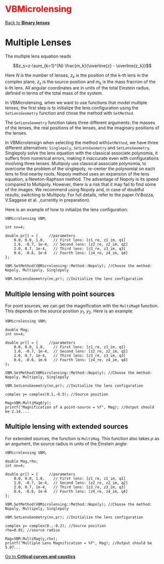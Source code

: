 # <span style="color:red">VBMicrolensing</span>

[Back to **Binary lenses**](SingleLenses.md)


# Multiple Lenses

The multiple lens equation reads

$$z_s=z-\sum_{k=1}^{N} \frac{m_k}{\overline{z} - \overline{z_k}}$$

Here $N$ is the number of lenses, $z_k$ is the position of the k-th lens in the complex plane, $z_s$ is the source position and $m_k$ is the mass fracrion of the k-th lens. All angular coordinates are in units of the total Einstein radius, defined in terms of the total mass of the system.

In VBMicrolensing, when we want to use functions that model multiple lenses, the first step is to initialize the lens configuration using the `SetLensGeometry` function and chose the method with `SetMethod`.

The `SetLensGeometry` function takes three different arguments: the masses of the lenses, the real positions of the lenses, and the imaginary positions of the lenses. 

In VBMicrolensign when selecting the method with`SetMethod`, we have three different alternatives: `Singlepoly`, `SetLensGeometry` and `SetLensGeometry`.
Singlepoly solve the lens equation with the classical associate polynomia, it suffers from numerical errors, making it inaccurate even with configurations involving three lenses.
Multipoly use classical associate polynomia, to overcome the problem of the singlepoly, re-center the polynomial on each lens to find nearby roots.
Nopoly method uses an expansion of the lens equation, a Newton-Raphson method. The advantage of Nopoly is its speed compared to Multipoly. However, there is a risk that it may fail to find some of the images.
We recommend using Nopoly and, in case of doubtful results, switching to Multipoly.
For full details, refer to the paper (V.Bozza, V.Saggese et al. ,currently in preparation).

Here is an example of how to initialize the lens configuration:

```
VBMicrolensing VBM;

int nn=4;

double pr[] = {     //parameters
    0.0, 0.0, 1.0,    // First lens: [z1_re, z1_im, q1]
    1.0, -0.7, 1e-4,  // Second lens: [z2_re, z2_im, q2]
    2.0, 0.7, 1e-4,   // Third lens: [z3_re, z3_im, q3]
    0.6, -0.6, 1e-6   // Fourth lens: [z4_re, z4_im, q4]
};

VBM.SetMethod(VBMicrolensing::Method::Nopoly); //Choose the method: Nopoly, Multipoly, Singlepoly

VBM.SetLensGeometry(nn,pr); //Initialize the lens configuration

```

## Multiple lensing with point sources

For point sources, we can get the magnification with the `MultiMag0` function. This depends on  the source position $y_1$, $y_2$. Here is an example:

```
VBMicrolensing VBM;

double Mag;
int nn=4;

double pr[] = {     //parameters
    0.0, 0.0, 1.0,    // First lens: [z1_re, z1_im, q1]
    1.0, -0.7, 1e-4,  // Second lens: [z2_re, z2_im, q2]
    2.0, 0.7, 1e-4,   // Third lens: [z3_re, z3_im, q3]
    0.6, -0.6, 1e-6   // Fourth lens: [z4_re, z4_im, q4]
};

VBM.SetMethod(VBMicrolensing::Method::Nopoly); //Choose the method: Nopoly, Multipoly, Singlepoly

VBM.SetLensGeometry(nn,pr); //Initialize the lens configuration

complex y= complex(0.1,-0.5); //Source position 

Mag=VBM.MultiMag0(y);  
printf("Magnification of a point-source = %f", Mag); //Output should be 2.14....
```

## Multiple lensing with extended sources

For extended sources, the function is `MultiMag`. This function also takes $\rho$ as an argument, the source radius in units of the Einstein angle:

```
VBMicrolensing VBM;

double Mag,rho;
int nn=4;

double pr[] = {     //parameters
    0.0, 0.0, 1.0,    // First lens: [z1_re, z1_im, q1]
    1.0, -0.7, 1e-4,  // Second lens: [z2_re, z2_im, q2]
    2.0, 0.7, 1e-4,   // Third lens: [z3_re, z3_im, q3]
    0.6, -0.6, 1e-6   // Fourth lens: [z4_re, z4_im, q4]
};

VBM.SetMethod(VBMicrolensing::Method::Nopoly); //Choose the method: Nopoly, Multipoly, Singlepoly

VBM.SetLensGeometry(nn,pr); //Initialize the lens configuration

complex y= complex(0.,-0.2); //Source position 
rho=0.01; //source radius

Mag=VBM.MultiMag(y,rho); 
printf("Multiple Lens Magnification = %f", Mag); //Output should be 5.07...

```

[Go to **Critical curves and caustics**](CriticalCurvesAndCaustics.md)